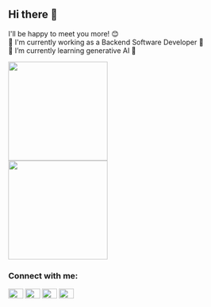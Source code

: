 ## Hi there 👋
I'll be happy to meet you more! 😊 <br>
🔭 I'm currently working as a Backend Software Developer 🌟 <br>
🌱 I’m currently learning generative AI 🐣 <br> 


<a href="https://github.com/ntttrang/github-readme-stats">
  <img height=200 align="center" src="https://github-readme-stats.vercel.app/api/top-langs/?username=ntttrang&layout=compact" />
</a>
<br>

<a href="https://github.com/ntttrang/convoychat">
  <img height=200 align="center" src="https://github-readme-stats.vercel.app/api?username=ntttrang&show_icons=true&theme=radical" />
</a>

<br> 
<h3 align="left">Connect with me:</h3>
<p align="left">
<a href="https://github.com/ntttrang" target="blank"><img align="center" src="https://cdn.jsdelivr.net/npm/simple-icons@3.0.1/icons/twitter.svg" alt="" height="20" width="30" /></a>
<a href="https://github.com/ntttrang" target="blank"><img align="center" src="https://cdn.jsdelivr.net/npm/simple-icons@3.0.1/icons/linkedin.svg" alt="" height="20" width="30" /></a>
<a href="https://github.com/ntttrang" target="blank"><img align="center" src="https://cdn.jsdelivr.net/npm/simple-icons@3.0.1/icons/instagram.svg" alt="" height="20" width="30" /></a>
<a href="https://github.com/ntttrang" target="blank"><img align="center" src="https://cdn.jsdelivr.net/npm/simple-icons@3.0.1/icons/youtube.svg" alt="" height="20" width="30" /></a>
</p>


<!--
**ntttrang/ntttrang** is a ✨ _special_ ✨ repository because its `README.md` (this file) appears on your GitHub profile.

Here are some ideas to get you started:

- 🔭 I’m currently working on ...
- 🌱 I’m currently learning ...
- 👯 I’m looking to collaborate on ...
- 🤔 I’m looking for help with ...
- 💬 Ask me about ...
- 📫 How to reach me: ...
- 😄 Pronouns: ...
- ⚡ Fun fact: ...
-->
